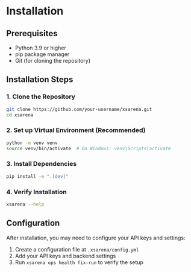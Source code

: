 # Installation

## Prerequisites

- Python 3.9 or higher
- pip package manager
- Git (for cloning the repository)

## Installation Steps

### 1. Clone the Repository

```bash
git clone https://github.com/your-username/xsarena.git
cd xsarena
```

### 2. Set up Virtual Environment (Recommended)

```bash
python -m venv venv
source venv/bin/activate  # On Windows: venv\Scripts\activate
```

### 3. Install Dependencies

```bash
pip install -e ".[dev]"
```

### 4. Verify Installation

```bash
xsarena --help
```

## Configuration

After installation, you may need to configure your API keys and settings:

1. Create a configuration file at `.xsarena/config.yml`
2. Add your API keys and backend settings
3. Run `xsarena ops health fix-run` to verify the setup
